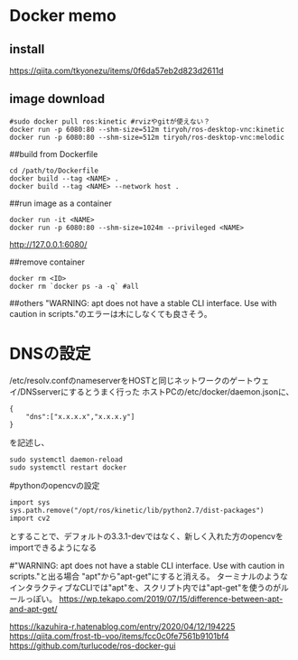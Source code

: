 # Docker memo

## install
https://qiita.com/tkyonezu/items/0f6da57eb2d823d2611d


## image download
```
#sudo docker pull ros:kinetic #rvizやgitが使えない？
docker run -p 6080:80 --shm-size=512m tiryoh/ros-desktop-vnc:kinetic
docker run -p 6080:80 --shm-size=512m tiryoh/ros-desktop-vnc:melodic
```

##build from Dockerfile
```
cd /path/to/Dockerfile
docker build --tag <NAME> .
docker build --tag <NAME> --network host .
```

##run image as a container
```
docker run -it <NAME>
docker run -p 6080:80 --shm-size=1024m --privileged <NAME>
```

http://127.0.0.1:6080/

##remove container
```
docker rm <ID>
docker rm `docker ps -a -q` #all
```

##others
"WARNING: apt does not have a stable CLI interface. Use with caution in scripts."のエラーは木にしなくても良さそう。


# DNSの設定
/etc/resolv.confのnameserverをHOSTと同じネットワークのゲートウェイ/DNSserverにするとうまく行った
ホストPCの/etc/docker/daemon.jsonに、
```
{
	"dns":["x.x.x.x","x.x.x.y"]
}
```
を記述し、
```
sudo systemctl daemon-reload
sudo systemctl restart docker
```


#pythonのopencvの設定
```
import sys
sys.path.remove("/opt/ros/kinetic/lib/python2.7/dist-packages")
import cv2
```
とすることで、デフォルトの3.3.1-devではなく、新しく入れた方のopencvをimportできるようになる

#"WARNING: apt does not have a stable CLI interface. Use with caution in scripts."と出る場合
"apt"から"apt-get"にすると消える。
ターミナルのようなインタラクティブなCLIでは"apt"を、スクリプト内では"apt-get"を使うのがルールっぽい。
https://wp.tekapo.com/2019/07/15/difference-between-apt-and-apt-get/



https://kazuhira-r.hatenablog.com/entry/2020/04/12/194225
https://qiita.com/frost-tb-voo/items/fcc0c0fe7561b9101bf4
https://github.com/turlucode/ros-docker-gui
